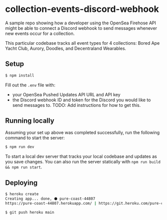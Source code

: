 # collection-events-discord-webhook
A sample repo showing how a developer using the OpenSea Firehose API might be able to connect a Discord webhook to send messages whenever new events occur for a collection.

This particular codebase tracks all event types for 4 collections: Bored Ape Yacht Club, Aurory, Doodles, and Decentraland Wearables.

## Setup
```bash
$ npm install
```

Fill out the `.env` file with:
- your OpenSea Pushed Updates API URL and API key
- the Discord webhook ID and token for the Discord you would like to send messages to. TODO: Add instructions for how to get this.

## Running locally
Assuming your set up above was completed successfully, run the following command to start the server:
```bash
$ npm run dev
```

To start a local dev server that tracks your local codebase and updates as you save changes. You can also run the server statically with `npm run build && npm run start`.

## Deploying
```bash
$ heroku create
Creating app... done, ⬢ pure-coast-44807
https://pure-coast-44807.herokuapp.com/ | https://git.heroku.com/pure-coast-44807.git

$ git push heroku main
```